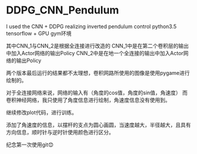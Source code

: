 # DDPG_CNN_Pendulum
I used the CNN + DDPG realizing inverted pendulum control
python3.5
tensorflow + GPU
gym环境


其中CNN_1与CNN_2是根据全连接进行改造的
CNN_1中是在第二个卷积层的输出中加入Actor网络的输出Policy
CNN_2中是在地一个全连接的输出中加入Actor网络的输出Policy

两个版本最后运行的结果都不太理想，卷积网路所使用的图像是使用pygame进行绘制的。

对于全连接网络来说，网络的输入有（角度的cos值，角度的sin值，角速度）
而卷积神经网络，我只使用了角度信息进行绘制，角速度信息没有使用到。

继续修改plot代码，进行训练。

添加了角速度的信息，以摆杆的支点为圆心画圆，当速度越大，半径越大，且具有方向信息，顺时针与逆时针使用颜色进行区分。

纪念第一次使用git😊
